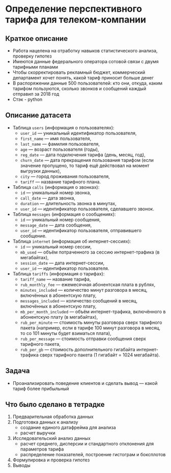 # Определение перспективного тарифа для телеком-компании

## Краткое описание
- Работа нацелена на отработку навыков статистического анализа, проверку гипотез
- Имеются данные федерального оператора сотовой связи с двумя тарифными планами
- Чтобы скорректировать рекламный бюджет, коммерческий департамент хочет понять, какой тариф приносит больше денег
- В распоряжении данные 500 пользователей: кто они, откуда, каким тарифом пользуются, сколько звонков и сообщений каждый отправил за 2018 год
- Стэк - python

## Описание датасета
- Таблица `users` (информация о пользователях):
    - `user_id` — уникальный идентификатор пользователя,
    - `first_name` — имя пользователя,
    - `last_name` — фамилия пользователя,
    - `age` — возраст пользователя (годы),
    - `reg_date` — дата подключения тарифа (день, месяц, год),
    - `churn_date` — дата прекращения пользования тарифом (если значение пропущено, то тариф ещё действовал на момент выгрузки данных),
    - `city` — город проживания пользователя,
    - `tariff` — название тарифного плана.
- Таблица `calls` (информация о звонках):
    - `id` — уникальный номер звонка,
    - `call_date` — дата звонка,
    - `duration` — длительность звонка в минутах,
    - `user_id` — идентификатор пользователя, сделавшего звонок.
- Таблица `messages` (информация о сообщениях):
    - `id` — уникальный номер сообщения,
    - `message_date` — дата сообщения,
    - `user_id` — идентификатор пользователя, отправившего сообщение.
- Таблица `internet` (информация об интернет-сессиях):
    - `id` — уникальный номер сессии,
    - `mb_used` — объём потраченного за сессию интернет-трафика (в мегабайтах),
    - `session_date` — дата интернет-сессии,
    - `user_id` — идентификатор пользователя.
- Таблица `tariffs` (информация о тарифах):
    - `tariff_name` — название тарифа,
    - `rub_monthly_fee` — ежемесячная абонентская плата в рублях,
    - `minutes_included` — количество минут разговора в месяц, включённых в абонентскую плату,
    - `messages_included` — количество сообщений в месяц, включённых в абонентскую плату,
    - `mb_per_month_included` — объём интернет-трафика, включённого в абонентскую плату (в мегабайтах),
    - `rub_per_minute` — стоимость минуты разговора сверх тарифного пакета (например, если в тарифе 100 минут разговора в месяц, то со 101 минуты будет взиматься плата),
    - `rub_per_message` — стоимость отправки сообщения сверх тарифного пакета,
    - `rub_per_gb` — стоимость дополнительного гигабайта интернет-трафика сверх тарифного пакета (1 гигабайт = 1024 мегабайта).

## Задача
- Проанализировать поведение клиентов и сделать вывод — какой тариф более прибыльный

## Что было сделано в тетрадке
1. Предварительная обработка данных
2. Подготовка данных к анализу
    - создание единого датафрейма для анализа
    - расчет выручки
3. Исследовательский анализ данных
    - расчет среднего, дисперсии и стандартного отклонения для параметров тарифа
    - распределение показателей, построение гистограм и боксплотов
4. Формулировка и проверка гипотез
5. Выводы

